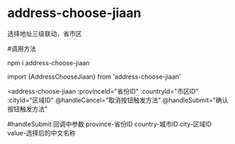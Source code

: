# address-choose-jiaan
选择地址三级联动，省市区

#调用方法

npm i address-choose-jiaan

import {AddressChooseJiaan} from 'address-choose-jiaan'

<address-choose-jiaan 
  :provinceId="省份ID" 
  :countryId="市区ID" 
  :cityId="区域ID"
  @handleCancel="取消按钮触发方法" 
  @handleSubmit="确认按钮触发方法"
 >
 </address-choose-jiaan>
 
 #handleSubmit 回调中参数
 province-省份ID
 country-城市ID
 city-区域ID
 value-选择后的中文名称
        
